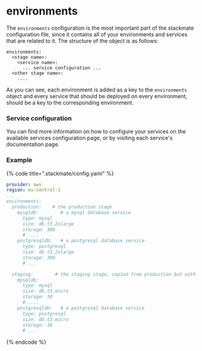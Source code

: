 # environments

The `environments` configuration is the most important part of the stackmate configuration file, since it contains all of your environments and services that are related to it. The structure of the object is as follows:

```
environments:
  <stage name>:
    <service name>:
      ... service configuration ...
  <other stage name>:
    ....
```

As you can see, each environment is added as a key to the `environments` object and every service that should be deployed on every environment, should be a key to the corresponding environment.

### Service configuration

You can find more information on how to configure your services on the available services configuration page, or by visiting each service's documentation page.

### Example

{% code title=".stackmate/config.yaml" %}
```yaml
provider: aws
region: eu-central-1
...
environments:
  production:    # the production stage
    mysqldb:        # a mysql database service
      type: mysql
      size: db.t3.2xlarge
      storage: 300
      # ....
    postgresqldb:   # a postgresql database service
      type: postgresql
      size: db.t3.2xlarge
      storage: 300
      # ...

  staging:        # the staging stage, copied from production but with lower specs
    mysqldb:
      type: mysql
      size: db.t3.micro
      storage: 10
      # ....
    postgresqldb:   # a postgresql database service
      type: postgresql
      size: db.t3.micro
      storage: 10
      # ...
```
{% endcode %}
